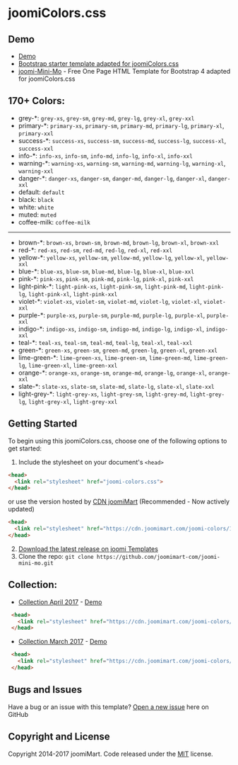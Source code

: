 # joomiColors.css
## Demo 
* [Demo](https://cdn.joomimart.com/joomi-colors/colors-demo.html)
* [Bootstrap starter template adapted for joomiColors.css](https://templates.joomimart.com/demo/free/starter-template/starter-template.html)
* [joomi-Mini-Mo](https://templates.joomimart.com/demo/free/joomi-mini-mo/demo.html) - Free One Page HTML Template for Bootstrap 4 adapted for joomiColors.css

## 170+ Colors:
* grey-*: `grey-xs`, `grey-sm`, `grey-md`, `grey-lg`, `grey-xl`, `grey-xxl`
* primary-*: `primary-xs`, `primary-sm`, `primary-md`, `primary-lg`, `primary-xl`, `primary-xxl`
* success-*: `success-xs`, `success-sm`, `success-md`, `success-lg`, `success-xl`, `success-xxl`
* info-*: `info-xs`, `info-sm`, `info-md`, `info-lg`, `info-xl`, `info-xxl`
* warning-*: `warning-xs`, `warning-sm`, `warning-md`, `warning-lg`, `warning-xl`, `warning-xxl`
* danger-*: `danger-xs`, `danger-sm`, `danger-md`, `danger-lg`, `danger-xl`, `danger-xxl`
* default: `default`
* black: `black`
* white: `white`
* muted: `muted`
* coffee-milk: `coffee-milk`
---------------------------------------------------
* brown-*: `brown-xs`, `brown-sm`, `brown-md`, `brown-lg`, `brown-xl`, `brown-xxl`
* red-*: `red-xs`, `red-sm`, `red-md`, `red-lg`, `red-xl`, `red-xxl`
* yellow-*: `yellow-xs`, `yellow-sm`, `yellow-md`, `yellow-lg`, `yellow-xl`, `yellow-xxl`
* blue-*: `blue-xs`, `blue-sm`, `blue-md`, `blue-lg`, `blue-xl`, `blue-xxl`
* pink-*: `pink-xs`, `pink-sm`, `pink-md`, `pink-lg`, `pink-xl`, `pink-xxl`
* light-pink-*: `light-pink-xs`, `light-pink-sm`, `light-pink-md`, `light-pink-lg`, `light-pink-xl`, `light-pink-xxl`
* violet-*: `violet-xs`, `violet-sm`, `violet-md`, `violet-lg`, `violet-xl`, `violet-xxl`
* purple-*: `purple-xs`, `purple-sm`, `purple-md`, `purple-lg`, `purple-xl`, `purple-xxl`
* indigo-*: `indigo-xs`, `indigo-sm`, `indigo-md`, `indigo-lg`, `indigo-xl`, `indigo-xxl`
* teal-*: `teal-xs`, `teal-sm`, `teal-md`, `teal-lg`, `teal-xl`, `teal-xxl`
* green-*: `green-xs`, `green-sm`, `green-md`, `green-lg`, `green-xl`, `green-xxl`
* lime-green-*: `lime-green-xs`, `lime-green-sm`, `lime-green-md`, `lime-green-lg`, `lime-green-xl`, `lime-green-xxl`
* orange-*: `orange-xs`, `orange-sm`, `orange-md`, `orange-lg`, `orange-xl`, `orange-xxl`
* slate-*: `slate-xs`, `slate-sm`, `slate-md`, `slate-lg`, `slate-xl`, `slate-xxl`
* light-grey-*: `light-grey-xs`, `light-grey-sm`, `light-grey-md`, `light-grey-lg`, `light-grey-xl`, `light-grey-xxl`


## Getting Started

To begin using this joomiColors.css, choose one of the following options to get started:

1. Include the stylesheet on your document's `<head>`
  ```html
  <head>
    <link rel="stylesheet" href="joomi-colors.css">
  </head>
  ```
  or use the version hosted by [CDN joomiMart](https://cdn.joomimart.com/joomi-colors/1.0.2/css/joomi-colors.css) (Recommended - Now actively updated)
  ```html
  <head>
    <link rel="stylesheet" href="https://cdn.joomimart.com/joomi-colors/1.0.2/css/joomi-colors.css">
  </head>
  ```
2. [Download the latest release on joomi Templates](https://github.com/joomimart-com/joomi-colors/releases)
3. Clone the repo: `git clone https://github.com/joomimart-com/joomi-mini-mo.git`

## Collection:
* [Collection April 2017](https://github.com/joomimart-com/joomi-colors/blob/master/collection/joomi-colors-april-2017.css) - [Demo](https://cdn.joomimart.com/joomi-colors/colors-demo.html)
 ```html
  <head>
    <link rel="stylesheet" href="https://cdn.joomimart.com/joomi-colors/collection/joomi-colors-april-2017.css">
  </head>
  ```
* [Collection March 2017](https://github.com/joomimart-com/joomi-colors/blob/master/collection/joomi-colors-march-2017.css) - [Demo](https://cdn.joomimart.com/joomi-colors/colors-demo.html)
 ```html
  <head>
    <link rel="stylesheet" href="https://cdn.joomimart.com/joomi-colors/collection/joomi-colors-march-2017.css">
  </head>
  ```

## Bugs and Issues

Have a bug or an issue with this template? [Open a new issue](https://github.com/joomimart-com/joomi-colors/issues) here on GitHub

## Copyright and License

Copyright 2014-2017 joomiMart.
Code released under the [MIT](https://github.com/joomimart-com/joomi-colors/blob/master/LICENSE) license.
